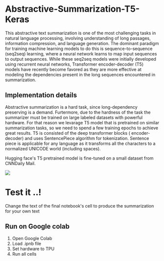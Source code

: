 # Abstractive-Summarization-T5-Keras

This abstractive text summarization is one of the most challenging tasks in natural language processing, involving understanding of long passages, information compression, and
language generation. The dominant paradigm for training machine learning models to do this is sequence-to-sequence (seq2seq) learning, where a neural network learns to map
input sequences to output sequences. While these seq2seq models were initially developed using recurrent neural networks, Transformer encoder-decoder (T5) models have recently
become favored as they are more effective at modeling the dependencies present in the long sequences encountered in summarization.


## Implementation details
Abstractive summarization is a hard task, since long-dependency preserving is a demand. Furtermore, due to the hardness of the task the summarizer must be trained on 
large labeled datasets with powerful hardware. For that reason we levarage T5 model that is pretrained on similar summarization tasks, so we need to spend a few training 
epochs to achieve great results. T5 is consisted of the deep transformer blocks ( encoder-decoder) and uses SentencePiece algorithm for tokenization. Sentence piece is applicable for any language as it transforms all the characters to a normalized UNICODE world (including spaces). 

Hugging face's T5 pretrained model is fine-tuned on a small dataset from CNNDaily Mail.

<img src = "https://paperswithcode.com/media/methods/new_text_to_text.jpg" />


# Test it ..!
Change the text of the final notebook's cell to produce the summarization for your own text

## Run on Google colab
1. Open Google Colab
2. Load .ipnb file
3. Set hardware to TPU
4. Run all cells


